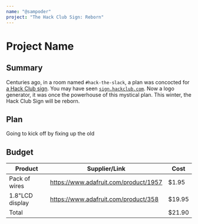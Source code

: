 ```yaml
---
name: "@sampoder"
project: "The Hack Club Sign: Reborn"
---
```


# Project Name

## Summary

Centuries ago, in a room named `#hack-the-slack`, a plan was concocted for [a Hack Club sign](https://hackclub.slack.com/archives/C016Z4NS4DD/p1605481216069100). You may have seen [`sign.hackclub.com`](https://sign.hackclub.com/). Now a logo generator, it was once the powerhouse of this mystical plan. This winter, the Hack Club Sign will be reborn. 

## Plan

Going to kick off by fixing up the old 

## Budget

| Product         | Supplier/Link                         | Cost   |
| --------------- | ------------------------------------- | ------ |
| Pack of wires   | https://www.adafruit.com/product/1957 | $1.95  |
| 1.8"LCD display | https://www.adafruit.com/product/358  | $19.95 |
| Total           |                                       | $21.90 |

